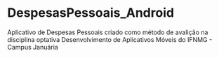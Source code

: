 # DespesasPessoais_Android
Aplicativo de Despesas Pessoais criado como método de avalição na disciplina optativa Desenvolvimento de Aplicativos Móveis do IFNMG - Campus Januária
